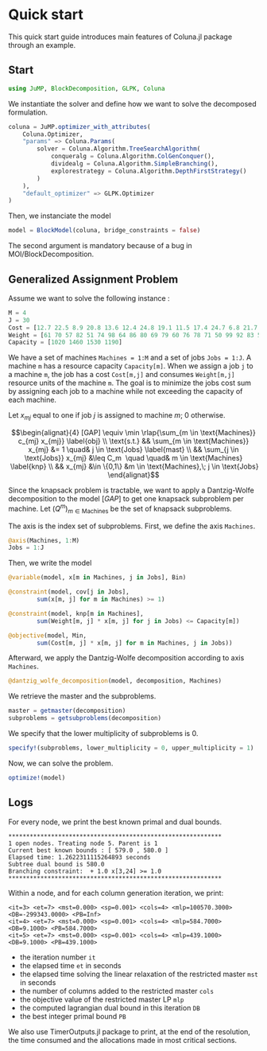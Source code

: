 # Quick start

This quick start guide introduces main features of Coluna.jl package through an
example.


## Start

```julia
using JuMP, BlockDecomposition, GLPK, Coluna
```

We instantiate the solver and define how we want to solve the decomposed formulation.

```julia
coluna = JuMP.optimizer_with_attributes(
    Coluna.Optimizer,
    "params" => Coluna.Params(
        solver = Coluna.Algorithm.TreeSearchAlgorithm(
            conqueralg = Coluna.Algorithm.ColGenConquer(),
            dividealg = Coluna.Algorithm.SimpleBranching(),
            explorestrategy = Coluna.Algorithm.DepthFirstStrategy()
        )
    ),
    "default_optimizer" => GLPK.Optimizer
)
```

Then, we instanciate the model

```julia
model = BlockModel(coluna, bridge_constraints = false)
```  
The second argument is mandatory because of a bug in MOI/BlockDecomposition.

## Generalized Assignment Problem

Assume we want to solve the following instance :

```julia
M = 4
J = 30
Cost = [12.7 22.5 8.9 20.8 13.6 12.4 24.8 19.1 11.5 17.4 24.7 6.8 21.7 14.3 10.5 15.2 14.3 12.6 9.2 20.8 11.7 17.3 9.2 20.3 11.4 6.2 13.8 10.0 20.9 20.6;  19.1 24.8 24.4 23.6 16.1 20.6 15.0 9.5 7.9 11.3 22.6 8.0 21.5 14.7 23.2 19.7 19.5 7.2 6.4 23.2 8.1 13.6 24.6 15.6 22.3 8.8 19.1 18.4 22.9 8.0;  18.6 14.1 22.7 9.9 24.2 24.5 20.8 12.9 17.7 11.9 18.7 10.1 9.1 8.9 7.7 16.6 8.3 15.9 24.3 18.6 21.1 7.5 16.8 20.9 8.9 15.2 15.7 12.7 20.8 10.4;  13.1 16.2 16.8 16.7 9.0 16.9 17.9 12.1 17.5 22.0 19.9 14.6 18.2 19.6 24.2 12.9 11.3 7.5 6.5 11.3 7.8 13.8 20.7 16.8 23.6 19.1 16.8 19.3 12.5 11.0]
Weight = [61 70 57 82 51 74 98 64 86 80 69 79 60 76 78 71 50 99 92 83 53 91 68 61 63 97 91 77 68 80; 50 57 61 83 81 79 63 99 82 59 83 91 59 99 91 75 66 100 69 60 87 98 78 62 90 89 67 87 65 100; 91 81 66 63 59 81 87 90 65 55 57 68 92 91 86 74 80 89 95 57 55 96 77 60 55 57 56 67 81 52;  62 79 73 60 75 66 68 99 69 60 56 100 67 68 54 66 50 56 70 56 72 62 85 70 100 57 96 69 65 50]
Capacity = [1020 1460 1530 1190]
```

We have a set of machines `Machines = 1:M` and a set of jobs `Jobs = 1:J`.
A machine `m` has a resource capacity `Capacity[m]`. When we assign a job
`j` to a machine `m`, the job has a cost `Cost[m,j]` and consumes
`Weight[m,j]` resource units of the machine `m`. The goal is to minimize the jobs
cost sum by assigning each job to a machine while not exceeding the capacity of
each machine.

Let $x_{mj}$ equal to one if job $j$ is assigned to machine $m$; $0$ otherwise.

```math
\begin{alignat}{4} 
[GAP] \equiv \min \rlap{\sum_{m \in \text{Machines}} c_{mj} x_{mj}} \label{obj} \\
\text{s.t.} && \sum_{m \in \text{Machines}} x_{mj} &= 1  \quad& j \in \text{Jobs} \label{mast} \\
&& \sum_{j \in \text{Jobs}} x_{mj} &\leq C_m  \quad  \quad& m \in \text{Machines}   \label{knp} \\
&& x_{mj}  &\in \{0,1\}  &m \in \text{Machines},\; j \in \text{Jobs}
\end{alignat}
```

Since the knapsack problem is tractable, we want to apply a Dantzig-Wolfe 
decomposition to the model $[GAP]$ to get one knapsack subproblem per machine. 
Let $(Q^m)_{m \in \text{Machines}}$ be the set of knapsack subproblems.

The axis is the index set of subproblems. First, we define the axis `Machines`.

```julia
@axis(Machines, 1:M)
Jobs = 1:J
```

Then, we write the model

```julia
@variable(model, x[m in Machines, j in Jobs], Bin)

@constraint(model, cov[j in Jobs],
        sum(x[m, j] for m in Machines) >= 1)

@constraint(model, knp[m in Machines],
        sum(Weight[m, j] * x[m, j] for j in Jobs) <= Capacity[m])

@objective(model, Min,
        sum(Cost[m, j] * x[m, j] for m in Machines, j in Jobs))
```

Afterward, we apply the Dantzig-Wolfe decomposition according to axis `Machines`.

```julia
@dantzig_wolfe_decomposition(model, decomposition, Machines)
```

We retrieve the master and the subproblems.
```julia
master = getmaster(decomposition)
subproblems = getsubproblems(decomposition)
```
We specify that the lower multiplicity of subproblems is 0.
```julia
specify!(subproblems, lower_multiplicity = 0, upper_multiplicity = 1)
```

Now, we can solve the problem.

```julia
optimize!(model)
```

## Logs

For every node, we print the best known primal and dual bounds.

```
************************************************************
1 open nodes. Treating node 5. Parent is 1
Current best known bounds : [ 579.0 , 580.0 ]
Elapsed time: 1.2622311115264893 seconds
Subtree dual bound is 580.0
Branching constraint:  + 1.0 x[3,24] >= 1.0 
************************************************************
```

Within a node, and for each column generation iteration, we print:

```
<it=3> <et=7> <mst=0.000> <sp=0.001> <cols=4> <mlp=100570.3000> <DB=-299343.0000> <PB=Inf>
<it=4> <et=7> <mst=0.000> <sp=0.001> <cols=4> <mlp=584.7000> <DB=9.1000> <PB=584.7000>
<it=5> <et=7> <mst=0.000> <sp=0.001> <cols=4> <mlp=439.1000> <DB=9.1000> <PB=439.1000>
```

- the iteration number `it`
- the elapsed time `et` in seconds 
- the elapsed time solving the linear relaxation of the restricted master `mst` in seconds
- the number of columns added to the restricted master `cols`
- the objective value of the restricted master LP `mlp`
- the computed lagrangian dual bound in this iteration `DB`
- the best integer primal bound `PB`

We also use TimerOutputs.jl package to print, at the end of the resolution,
the time consumed and the allocations made in most critical sections.

